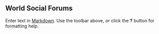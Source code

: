 ## World Social Forums

Enter text in [Markdown](http://daringfireball.net/projects/markdown/). Use the toolbar above, or click the **?** button for formatting help.
